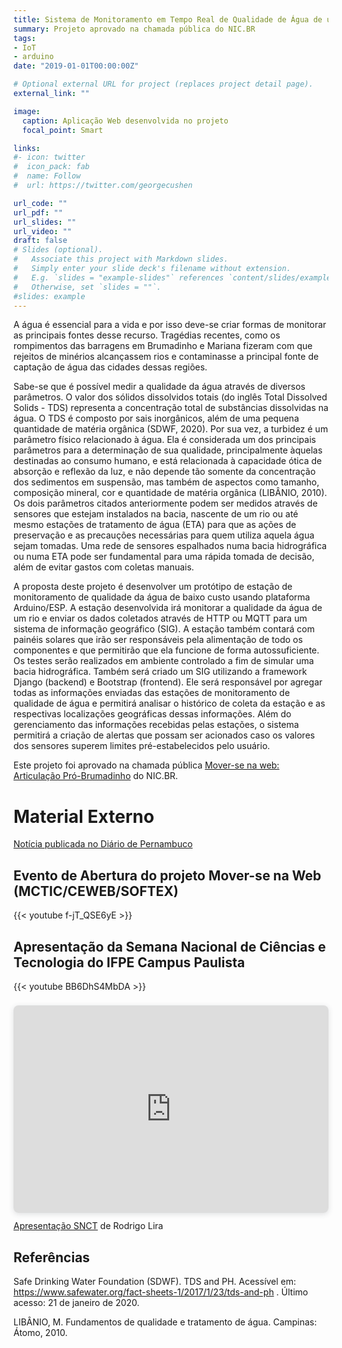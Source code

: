 ```yaml
---
title: Sistema de Monitoramento em Tempo Real de Qualidade de Água de um Rio
summary: Projeto aprovado na chamada pública do NIC.BR
tags:
- IoT
- arduino
date: "2019-01-01T00:00:00Z"

# Optional external URL for project (replaces project detail page).
external_link: ""

image:
  caption: Aplicação Web desenvolvida no projeto
  focal_point: Smart

links:
#- icon: twitter
#  icon_pack: fab
#  name: Follow
#  url: https://twitter.com/georgecushen

url_code: ""
url_pdf: ""
url_slides: ""
url_video: ""
draft: false
# Slides (optional).
#   Associate this project with Markdown slides.
#   Simply enter your slide deck's filename without extension.
#   E.g. `slides = "example-slides"` references `content/slides/example-slides.md`.
#   Otherwise, set `slides = ""`.
#slides: example
---
```


A água é essencial para a vida e por isso deve-se criar formas de monitorar as principais fontes desse recurso. Tragédias recentes, como os rompimentos das barragens em Brumadinho e Mariana fizeram com que rejeitos de minérios alcançassem rios e contaminasse a principal fonte de captação de água das cidades dessas regiões. 

Sabe-se que é possível medir a qualidade da água através de diversos parâmetros. O valor dos sólidos dissolvidos totais (do inglês Total Dissolved Solids - TDS) representa a concentração total de substâncias dissolvidas na água. O TDS é composto por sais inorgânicos, além de uma pequena quantidade de matéria orgânica (SDWF, 2020). Por sua vez, a turbidez é um parâmetro físico relacionado à água. Ela é considerada um dos principais parâmetros para a determinação de sua qualidade, principalmente àquelas destinadas ao consumo humano, e está relacionada à capacidade ótica de absorção e reflexão da luz, e não depende tão somente da concentração dos sedimentos em suspensão, mas também de aspectos como tamanho, composição mineral, cor e quantidade de matéria orgânica (LIBÂNIO, 2010).
Os dois parâmetros citados anteriormente podem ser medidos através de sensores que estejam instalados na bacia, nascente de um rio ou até mesmo estações de tratamento de água (ETA) para que as ações de preservação e as precauções necessárias para quem utiliza aquela água sejam tomadas. Uma rede de sensores espalhados numa bacia hidrográfica ou numa ETA pode ser fundamental para uma rápida tomada de decisão, além de evitar gastos com coletas manuais. 

A proposta deste projeto é desenvolver um protótipo de estação de monitoramento de qualidade da água de baixo custo usando plataforma Arduino/ESP. A estação desenvolvida irá monitorar a qualidade da água de um rio e enviar os dados coletados através de HTTP ou MQTT para um sistema de informação geográfico (SIG). A estação também contará com painéis solares que irão ser responsáveis pela alimentação de todo os componentes e que permitirão que ela funcione de forma autossuficiente. Os testes serão realizados em ambiente controlado a fim de simular uma bacia hidrográfica. Também será criado um SIG utilizando a framework Django (backend) e Bootstrap (frontend). Ele  será responsável por agregar todas as informações enviadas das estações de monitoramento de qualidade de água e permitirá analisar o histórico de coleta da estação e as respectivas localizações geográficas dessas informações. Além do gerenciamento das informações recebidas pelas estações, o sistema permitirá a criação de alertas que possam ser acionados caso os valores dos sensores superem limites pré-estabelecidos pelo usuário. 

Este projeto foi aprovado na chamada pública [Mover-se na web: Articulação Pró-Brumadinho](https://ceweb.br/projetos/moverse-na-web-brumadinho/) do NIC.BR. 

# Material Externo

[Notícia publicada no Diário de Pernambuco](https://www.diariodepernambuco.com.br/noticia/vidaurbana/2020/10/pesquisadores-do-ifpe-propoem-tecnologia-para-verificar-a-qualidade-da.html) 

## Evento de Abertura do projeto Mover-se na Web (MCTIC/CEWEB/SOFTEX)
{{< youtube f-jT_QSE6yE >}}

## Apresentação da Semana Nacional de Ciências e Tecnologia do IFPE Campus Paulista

{{< youtube BB6DhS4MbDA >}}


<div style="position: relative; width: 100%; height: 0; padding-top: 56.2500%;
 padding-bottom: 48px; box-shadow: 0 2px 8px 0 rgba(63,69,81,0.16); margin-top: 1.6em; margin-bottom: 0.9em; overflow: hidden;
 border-radius: 8px; will-change: transform;">
  <iframe loading="lazy" style="position: absolute; width: 100%; height: 100%; top: 0; left: 0; border: none; padding: 0;margin: 0;"
    src="https:&#x2F;&#x2F;www.canva.com&#x2F;design&#x2F;DAEtT5B0cZw&#x2F;view?embed" allowfullscreen="allowfullscreen" allow="fullscreen">
  </iframe>
</div>
<a href="https:&#x2F;&#x2F;www.canva.com&#x2F;design&#x2F;DAEtT5B0cZw&#x2F;view?utm_content=DAEtT5B0cZw&amp;utm_campaign=designshare&amp;utm_medium=embeds&amp;utm_source=link" target="_blank" rel="noopener">Apresentação SNCT</a> de Rodrigo Lira


## Referências

Safe Drinking Water Foundation (SDWF). TDS and PH. Acessível em: https://www.safewater.org/fact-sheets-1/2017/1/23/tds-and-ph . Último acesso: 21 de janeiro de 2020.

LIBÂNIO, M. Fundamentos de qualidade e tratamento de água. Campinas: Átomo, 2010.
